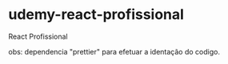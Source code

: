 # udemy-react-profissional
React Profissional 

obs: dependencia "prettier" para efetuar a identação do codigo.
